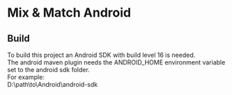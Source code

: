 Mix & Match Android
===================

Build
-----

To build this project an Android SDK with build level 16 is needed.  
The android maven plugin needs the ANDROID_HOME environment variable set to the android sdk folder.  
For example:  
D:\path\to\Android\android-sdk